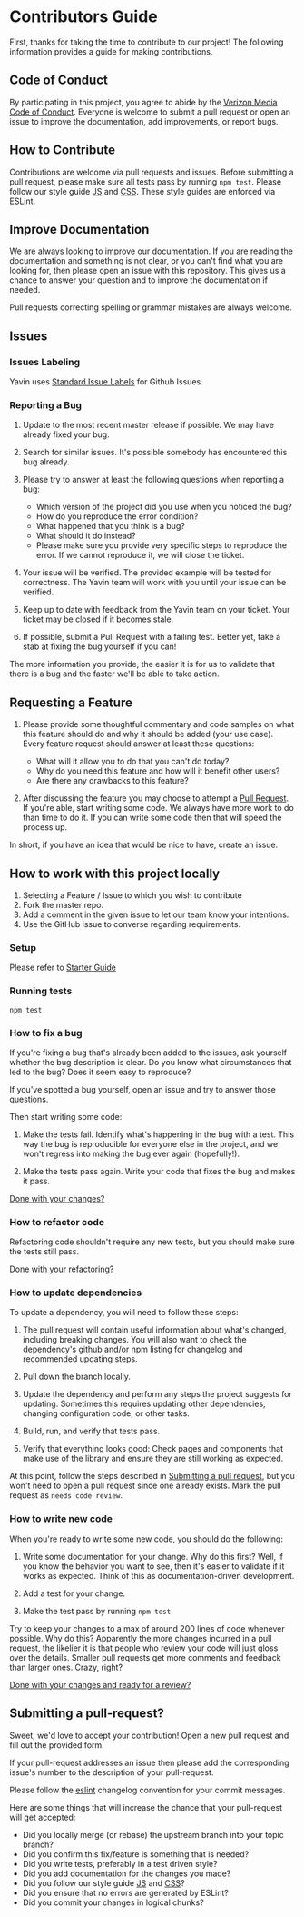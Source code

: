# Contributors Guide

First, thanks for taking the time to contribute to our project! The following information provides a guide for making contributions.

## Code of Conduct

By participating in this project, you agree to abide by the [Verizon Media Code of Conduct](Code-of-Conduct.md). Everyone is welcome to submit a pull request or open an issue to improve the documentation, add improvements, or report bugs.

## How to Contribute

Contributions are welcome via pull requests and issues. Before submitting a pull
request, please make sure all tests pass by running `npm test`. Please
follow our style guide [JS]() and [CSS](). These style guides are enforced via
ESLint.

## Improve Documentation

We are always looking to improve our documentation. If you are reading the
documentation and something is not clear, or you can't find what you are looking
for, then please open an issue with this repository. This gives us a chance to
answer your question and to improve the documentation if needed.

Pull requests correcting spelling or grammar mistakes are always welcome.

## Issues

### Issues Labeling

Yavin uses [Standard Issue Labels](https://github.com/wagenet/StandardIssueLabels)
for Github Issues.

### Reporting a Bug

1. Update to the most recent master release if possible. We may have already
   fixed your bug.

1. Search for similar issues. It's possible somebody has encountered this bug
   already.

1. Please try to answer at least the following questions when reporting a bug:

   - Which version of the project did you use when you noticed the bug?
   - How do you reproduce the error condition?
   - What happened that you think is a bug?
   - What should it do instead?
   - Please make sure you provide very specific steps to reproduce the error. If
     we cannot reproduce it, we will close the ticket.

1. Your issue will be verified. The provided example will be tested for
   correctness. The Yavin team will work with you until your issue can be
   verified.

1. Keep up to date with feedback from the Yavin team on your ticket. Your ticket
   may be closed if it becomes stale.

1. If possible, submit a Pull Request with a failing test. Better yet, take a
   stab at fixing the bug yourself if you can!

The more information you provide, the easier it is for us to validate that there
is a bug and the faster we'll be able to take action.

## Requesting a Feature

1. Please provide some thoughtful commentary and code samples on what this
   feature should do and why it should be added (your use case). Every feature
   request should answer at least these questions:

   - What will it allow you to do that you can't do today?
   - Why do you need this feature and how will it benefit other users?
   - Are there any drawbacks to this feature?

1. After discussing the feature you may choose to attempt a [Pull
   Request](#submitting-a-pull-request). If you're able, start writing some
   code. We always have more work to do than time to do it. If you can write
   some code then that will speed the process up.

In short, if you have an idea that would be nice to have, create an issue.

## How to work with this project locally

1. Selecting a Feature / Issue to which you wish to contribute
1. Fork the master repo.
1. Add a comment in the given issue to let our team know your intentions.
1. Use the GitHub issue to converse regarding requirements.

### Setup

Please refer to [Starter Guide]()

### Running tests

`npm test`

### How to fix a bug

If you're fixing a bug that's already been added to the issues, ask yourself
whether the bug description is clear. Do you know what circumstances that led to
the bug? Does it seem easy to reproduce?

If you've spotted a bug yourself, open an issue and try to answer those
questions.

Then start writing some code:

1. Make the tests fail. Identify what's happening in the bug with a test. This
   way the bug is reproducible for everyone else in the project, and we won't
   regress into making the bug ever again (hopefully!).

1. Make the tests pass again. Write your code that fixes the bug and makes it
   pass.

[Done with your changes?](#submitting-a-pull-request)

### How to refactor code

Refactoring code shouldn't require any new tests, but you should make sure the
tests still pass.

[Done with your refactoring?](#submitting-a-pull-request)

### How to update dependencies

To update a dependency, you will need to follow these steps:

1. The pull request will contain useful information about what's changed,
   including breaking changes. You will also want to check the dependency's
   github and/or npm listing for changelog and recommended updating steps.

1. Pull down the branch locally.

1. Update the dependency and perform any steps the project suggests for
   updating. Sometimes this requires updating other dependencies, changing
   configuration code, or other tasks.

1. Build, run, and verify that tests pass.

1. Verify that everything looks good: Check pages and components that make use
   of the library and ensure they are still working as expected.

At this point, follow the steps described in [Submitting a pull
request](#submitting-a-pull-request), but you won't need to open a pull request
since one already exists. Mark the pull request as `needs code review`.

### How to write new code

When you're ready to write some new code, you should do the following:

1. Write some documentation for your change. Why do this first? Well, if you
   know the behavior you want to see, then it's easier to validate if it works
   as expected. Think of this as documentation-driven development.

1. Add a test for your change.

1. Make the test pass by running `npm test`

Try to keep your changes to a max of around 200 lines of code whenever possible.
Why do this? Apparently the more changes incurred in a pull request, the
likelier it is that people who review your code will just gloss over the
details. Smaller pull requests get more comments and feedback than larger ones.
Crazy, right?

[Done with your changes and ready for a review?](#submitting-a-pull-request)

## Submitting a pull-request?

Sweet, we'd love to accept your contribution! Open a new pull request and fill
out the provided form.

If your pull-request addresses an issue then please add the corresponding
issue's number to the description of your pull-request.

Please follow the [eslint](https://github.com/conventional-changelog-archived-repos/conventional-changelog-eslint/blob/master/convention.md) changelog convention for your commit messages.

Here are some things that will increase the chance that your pull-request will
get accepted:

- Did you locally merge (or rebase) the upstream branch into your topic branch?
- Did you confirm this fix/feature is something that is needed?
- Did you write tests, preferably in a test driven style?
- Did you add documentation for the changes you made?
- Did you follow our style guide [JS]() and [CSS]()?
- Did you ensure that no errors are generated by ESLint?
- Did you commit your changes in logical chunks?
